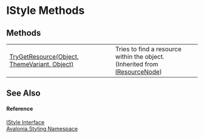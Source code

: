 # IStyle Methods




## Methods
<table>
<tr>
<td><a href="M_Avalonia_Controls_IResourceNode_TryGetResource">TryGetResource(Object, ThemeVariant, Object)</a></td>
<td>Tries to find a resource within the object.<br />(Inherited from <a href="T_Avalonia_Controls_IResourceNode">IResourceNode</a>)</td>
</tr>
</table>

## See Also


#### Reference
<a href="T_Avalonia_Styling_IStyle">IStyle Interface</a>  
<a href="N_Avalonia_Styling">Avalonia.Styling Namespace</a>  

